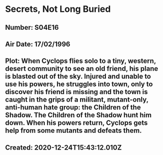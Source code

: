 # Secrets, Not Long Buried
## Number: S04E16
## Air Date: 17/02/1996
## Plot: When Cyclops flies solo to a tiny, western, desert community to see an old friend, his plane is blasted out of the sky. Injured and unable to use his powers, he struggles into town, only to discover his friend is missing and the town is caught in the grips of a militant, mutant-only, anti-human hate group: the Children of the Shadow. The Children of the Shadow hunt him down. When his powers return, Cyclops gets help from some mutants and defeats them.
## Created: 2020-12-24T15:43:12.010Z